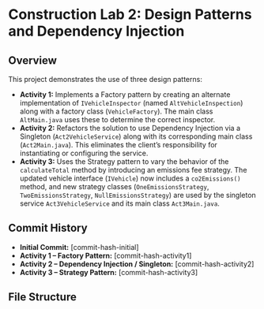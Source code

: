 # Construction Lab 2: Design Patterns and Dependency Injection

## Overview

This project demonstrates the use of three design patterns:
- **Activity 1:** Implements a Factory pattern by creating an alternate implementation of `IVehicleInspector` (named `AltVehicleInspection`) along with a factory class (`VehicleFactory`). The main class `AltMain.java` uses these to determine the correct inspector.
- **Activity 2:** Refactors the solution to use Dependency Injection via a Singleton (`Act2VehicleService`) along with its corresponding main class (`Act2Main.java`). This eliminates the client’s responsibility for instantiating or configuring the service.
- **Activity 3:** Uses the Strategy pattern to vary the behavior of the `calculateTotal` method by introducing an emissions fee strategy. The updated vehicle interface (`IVehicle`) now includes a `co2Emissions()` method, and new strategy classes (`OneEmissionsStrategy`, `TwoEmissionsStrategy`, `NullEmissionsStrategy`) are used by the singleton service `Act3VehicleService` and its main class `Act3Main.java`.

## Commit History

- **Initial Commit:** [commit-hash-initial]
- **Activity 1 – Factory Pattern:** [commit-hash-activity1]
- **Activity 2 – Dependency Injection / Singleton:** [commit-hash-activity2]
- **Activity 3 – Strategy Pattern:** [commit-hash-activity3]



## File Structure

